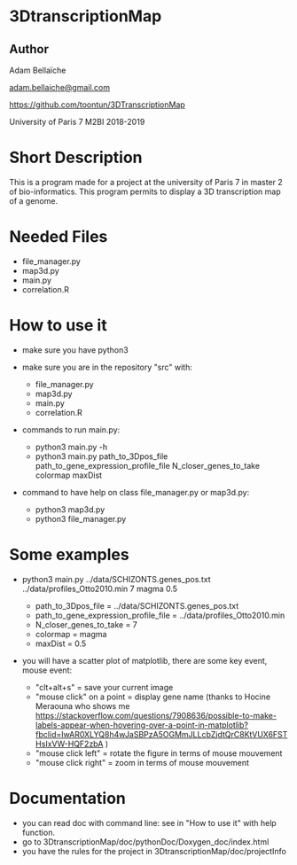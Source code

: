 # 3DtranscriptionMap

## Author

Adam Bellaïche

adam.bellaiche@gmail.com

https://github.com/toontun/3DTranscriptionMap

University of Paris 7
M2BI
2018-2019

# Short Description

This is a program made for a project at the university of Paris 7 in master 2 of bio-informatics.
This program permits to display a 3D transcription map of a genome.

# Needed Files 

* file_manager.py
* map3d.py
* main.py
* correlation.R

# How to use it

* make sure you have python3
* make sure you are in the repository "src" with:
    * file_manager.py
    * map3d.py
    * main.py
    * correlation.R

* commands to run main.py:
    * python3 main.py -h
    * python3 main.py path_to_3Dpos_file path_to_gene_expression_profile_file N_closer_genes_to_take colormap maxDist

* command to have help on class file_manager.py or map3d.py:
    * python3 map3d.py
    * python3 file_manager.py

# Some examples

* python3 main.py ../data/SCHIZONTS.genes_pos.txt ../data/profiles_Otto2010.min 7 magma 0.5
    * path_to_3Dpos_file = ../data/SCHIZONTS.genes_pos.txt
    * path_to_gene_expression_profile_file = ../data/profiles_Otto2010.min
    * N_closer_genes_to_take = 7
    * colormap = magma
    * maxDist = 0.5

* you will have a scatter plot of matplotlib, there are some key event, mouse event:
    
    * "clt+alt+s" = save your current image
    * "mouse click" on a point = display gene name (thanks to Hocine Meraouna who shows me https://stackoverflow.com/questions/7908636/possible-to-make-labels-appear-when-hovering-over-a-point-in-matplotlib?fbclid=IwAR0XLYQ8h4wJaSBPzA5OGMmJLLcbZjdtQrC8KtVUX6FSTHsIxVW-HQF2zbA )
    * "mouse click left" = rotate the figure in terms of mouse mouvement
    * "mouse click right" = zoom in terms of mouse mouvement

# Documentation

* you can read doc with command line: see in "How to use it" with help function. 
* go to 3DtranscriptionMap/doc/pythonDoc/Doxygen_doc/index.html
* you have the rules for the project in 3DtranscriptionMap/doc/projectInfo